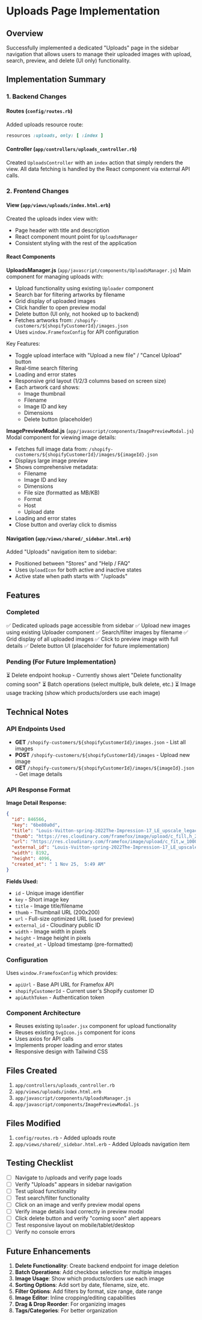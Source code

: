 # Uploads Page Implementation

## Overview

Successfully implemented a dedicated "Uploads" page in the sidebar navigation that allows users to manage their uploaded images with upload, search, preview, and delete (UI only) functionality.

## Implementation Summary

### 1. Backend Changes

#### Routes (`config/routes.rb`)
Added uploads resource route:
```ruby
resources :uploads, only: [ :index ]
```

#### Controller (`app/controllers/uploads_controller.rb`)
Created `UploadsController` with an `index` action that simply renders the view. All data fetching is handled by the React component via external API calls.

### 2. Frontend Changes

#### View (`app/views/uploads/index.html.erb`)
Created the uploads index view with:
- Page header with title and description
- React component mount point for `UploadsManager`
- Consistent styling with the rest of the application

#### React Components

**UploadsManager.js** (`app/javascript/components/UploadsManager.js`)
Main component for managing uploads with:
- Upload functionality using existing `Uploader` component
- Search bar for filtering artworks by filename
- Grid display of uploaded images
- Click handler to open preview modal
- Delete button (UI only, not hooked up to backend)
- Fetches artworks from: `/shopify-customers/${shopifyCustomerId}/images.json`
- Uses `window.FramefoxConfig` for API configuration

Key Features:
- Toggle upload interface with "Upload a new file" / "Cancel Upload" button
- Real-time search filtering
- Loading and error states
- Responsive grid layout (1/2/3 columns based on screen size)
- Each artwork card shows:
  - Image thumbnail
  - Filename
  - Image ID and key
  - Dimensions
  - Delete button (placeholder)

**ImagePreviewModal.js** (`app/javascript/components/ImagePreviewModal.js`)
Modal component for viewing image details:
- Fetches full image data from: `/shopify-customers/${shopifyCustomerId}/images/${imageId}.json`
- Displays large image preview
- Shows comprehensive metadata:
  - Filename
  - Image ID and key
  - Dimensions
  - File size (formatted as MB/KB)
  - Format
  - Host
  - Upload date
- Loading and error states
- Close button and overlay click to dismiss

#### Navigation (`app/views/shared/_sidebar.html.erb`)
Added "Uploads" navigation item to sidebar:
- Positioned between "Stores" and "Help / FAQ"
- Uses `UploadIcon` for both active and inactive states
- Active state when path starts with "/uploads"

## Features

### Completed
✅ Dedicated uploads page accessible from sidebar
✅ Upload new images using existing Uploader component
✅ Search/filter images by filename
✅ Grid display of all uploaded images
✅ Click to preview image with full details
✅ Delete button UI (placeholder for future implementation)

### Pending (For Future Implementation)
⏳ Delete endpoint hookup - Currently shows alert "Delete functionality coming soon"
⏳ Batch operations (select multiple, bulk delete, etc.)
⏳ Image usage tracking (show which products/orders use each image)

## Technical Notes

### API Endpoints Used
- **GET** `/shopify-customers/${shopifyCustomerId}/images.json` - List all images
- **POST** `/shopify-customers/${shopifyCustomerId}/images` - Upload new image
- **GET** `/shopify-customers/${shopifyCustomerId}/images/${imageId}.json` - Get image details

### API Response Format

**Image Detail Response:**
```json
{
  "id": 846566,
  "key": "6be80a0d",
  "title": "Louis-Vuitton-spring-2022The-Impression-17_LE_upscale_legacy_x4",
  "thumb": "https://res.cloudinary.com/framefox/image/upload/c_fill,h_200,w_200/...",
  "url": "https://res.cloudinary.com/framefox/image/upload/c_fit,w_1000/...",
  "external_id": "Louis-Vuitton-spring-2022The-Impression-17_LE_upscale_legacy_x4_ybdoge",
  "width": 8192,
  "height": 4096,
  "created_at": " 1 Nov 25,  5:49 AM"
}
```

**Fields Used:**
- `id` - Unique image identifier
- `key` - Short image key
- `title` - Image title/filename
- `thumb` - Thumbnail URL (200x200)
- `url` - Full-size optimized URL (used for preview)
- `external_id` - Cloudinary public ID
- `width` - Image width in pixels
- `height` - Image height in pixels
- `created_at` - Upload timestamp (pre-formatted)

### Configuration
Uses `window.FramefoxConfig` which provides:
- `apiUrl` - Base API URL for Framefox API
- `shopifyCustomerId` - Current user's Shopify customer ID
- `apiAuthToken` - Authentication token

### Component Architecture
- Reuses existing `Uploader.jsx` component for upload functionality
- Reuses existing `SvgIcon.js` component for icons
- Uses axios for API calls
- Implements proper loading and error states
- Responsive design with Tailwind CSS

## Files Created
1. `app/controllers/uploads_controller.rb`
2. `app/views/uploads/index.html.erb`
3. `app/javascript/components/UploadsManager.js`
4. `app/javascript/components/ImagePreviewModal.js`

## Files Modified
1. `config/routes.rb` - Added uploads route
2. `app/views/shared/_sidebar.html.erb` - Added Uploads navigation item

## Testing Checklist

- [ ] Navigate to /uploads and verify page loads
- [ ] Verify "Uploads" appears in sidebar navigation
- [ ] Test upload functionality
- [ ] Test search/filter functionality
- [ ] Click on an image and verify preview modal opens
- [ ] Verify image details load correctly in preview modal
- [ ] Click delete button and verify "coming soon" alert appears
- [ ] Test responsive layout on mobile/tablet/desktop
- [ ] Verify no console errors

## Future Enhancements

1. **Delete Functionality**: Create backend endpoint for image deletion
2. **Batch Operations**: Add checkbox selection for multiple images
3. **Image Usage**: Show which products/orders use each image
4. **Sorting Options**: Add sort by date, filename, size, etc.
5. **Filter Options**: Add filters by format, size range, date range
6. **Image Editor**: Inline cropping/editing capabilities
7. **Drag & Drop Reorder**: For organizing images
8. **Tags/Categories**: For better organization

